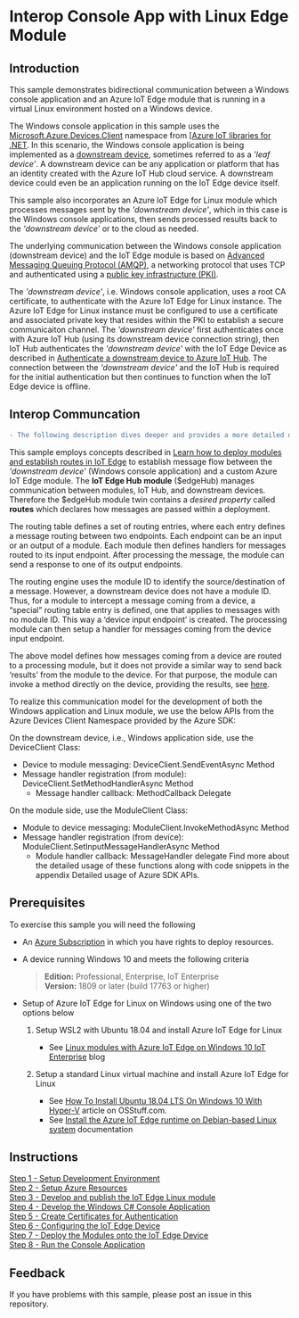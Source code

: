 # Interop Console App with Linux Edge Module

## Introduction
This sample demonstrates bidirectional communication between a Windows console application and an Azure IoT Edge module that is running in a virtual Linux environment hosted on a Windows device.

The Windows console application in this sample uses the [Microsoft.Azure.Devices.Client](https://docs.microsoft.com/dotnet/api/microsoft.azure.devices.client.deviceclient?view=azure-dotnet) namespace from [[Azure IoT libraries for .NET](https://docs.microsoft.com/dotnet/api/overview/azure/iot?view=azure-dotnet).  In this scenario, the Windows console application is being implemented as a [downstream device](https://docs.microsoft.com/azure/iot-edge/how-to-connect-downstream-device), sometimes referred to as a _'leaf device'_. A downstream device can be any application or platform that has an identity created with the Azure IoT Hub cloud service.  A downstream device could even be an application running on the IoT Edge device itself. 

This sample also incorporates an Azure IoT Edge for Linux module which processes messages sent by the _'downstream device'_, which in this case is the Windows console applications, then sends processed results back to the _'downstream device'_ or to the cloud as needed.

The underlying communication between the Windows console application (downstream device) and the IoT Edge module is based on [Advanced Messaging Queuing Protocol (AMQP)](https://docs.microsoft.com/azure/iot-hub/iot-hub-amqp-support), a networking protocol that uses TCP and authenticated using a [public key infrastructure (PKI)](https://en.wikipedia.org/wiki/Public_key_infrastructure).  

The _'downstream device'_, i.e. Windows console application, uses a root CA certificate, to authenticate with the Azure IoT Edge for Linux instance.  The Azure IoT Edge for Linux instance must be configured to use a certificate and associated private key that resides within the PKI to establish a secure communicaiton channel.  The _'downstream device'_ first authenticates once with Azure IoT Hub (using its downstream device connection string), then IoT Hub authenticates the _'downstream device'_ with the IoT Edge Device as described in [Authenticate a downstream device to Azure IoT Hub](https://docs.microsoft.com/azure/iot-edge/how-to-authenticate-downstream-device).  The connection between the _'downstream device'_ and the IoT Hub is required for the initial authentication but then continues to function when the IoT Edge device is offline.

## Interop Communcation
```diff
- The following description dives deeper and provides a more detailed description on how we use the existing Azure IoT edge architecture for implementing the interoperability between the native Windows application and Azure IoT edge modules running in the Linux VM.
```
This sample employs concepts described in [Learn how to deploy modules and establish routes in IoT Edge](https://docs.microsoft.com/azure/iot-edge/module-composition) to establish message flow between the _'downstream device'_ (Windows console application) and a custom Azure IoT Edge module. The **IoT Edge Hub module** ($edgeHub) manages communication between modules, IoT Hub, and downstream devices.  Therefore the $edgeHub module twin contains a _desired property_ called **routes** which declares how messages are passed within a deployment.



The routing table defines a set of routing entries, where each entry defines a message routing between two endpoints. Each endpoint can be an input or an output of a module. Each module then defines handlers for messages routed to its input endpoint. After processing the message, the module can send a response to one of its output endpoints.

The routing engine uses the module ID to identify the source/destination of a message. However, a downstream device does not have a module ID. Thus, for a module to intercept a message coming from a device, a “special” routing table entry is defined, one that applies to messages with no module ID. This way a ‘device input endpoint’ is created. The processing module can then setup a handler for messages coming from the device input endpoint.

The above model defines how messages coming from a device are routed to a processing module, but it does not provide a similar way to send back ‘results’ from the module to the device. For that purpose, the module can invoke a method directly on the device, providing the results, see [here](https://docs.microsoft.com/azure/iot-edge/module-composition#declare-routes).

To realize this communication model for the development of both the Windows application and Linux module, we use the below APIs from the Azure Devices Client Namespace provided by the Azure SDK:  

On the downstream device, i.e., Windows application side, use the DeviceClient Class:
* Device to module messaging: DeviceClient.SendEventAsync Method
* Message handler registration (from module): DeviceClient.SetMethodHandlerAsync Method
  * Message handler callback: MethodCallback Delegate

On the module side, use the ModuleClient Class:
* Module to device messaging: ModuleClient.InvokeMethodAsync Method 
* Message handler registration (from device): ModuleClient.SetInputMessageHandlerAsync Method
    * Module handler callback: MessageHandler delegate
Find more about the detailed usage of these functions along with code snippets in the appendix Detailed usage of Azure SDK APIs.


## Prerequisites
To exercise this sample you will need the following
* An [Azure Subscription](https://azure.microsoft.com/free/) in which you have rights to deploy resources.  
* A device running Windows 10 and meets the following criteria
    > **Edition:** Professional, Enterprise, IoT Enterprise  
    > **Version:** 1809 or later (build 17763 or higher)

* Setup of Azure IoT Edge for Linux on Windows using one of the two options below

    1.  Setup WSL2 with Ubuntu 18.04 and install Azure IoT Edge for Linux 
        * See [Linux modules with Azure IoT Edge on Windows 10 IoT Enterprise](https://aka.ms/winiot-low) blog

    1. Setup a standard Linux virtual machine and install Azure IoT Edge for Linux
        * See [How To Install Ubuntu 18.04 LTS On Windows 10 With Hyper-V](https://www.osstuff.com/how-to-install-ubuntu-18-04-lts-on-windows-10-with-hyper-v/) article on OSStuff.com.
        * See [Install the Azure IoT Edge runtime on Debian-based Linux system](https://docs.microsoft.com/azure/iot-edge/how-to-install-iot-edge-linux) documentation


## Instructions

[Step 1 - Setup Development Environment](./Documentation/Setup%20Development%20Environment.MD)   
[Step 2 - Setup Azure Resources](./Documentation/Setup%20Azure%20Resources.MD)  
[Step 3 - Develop and publish the IoT Edge Linux module](./Documentation/Develop%20and%20publish%20the%20IoT%20edge%20Linux%20module.MD)  
[Step 4 - Develop the Windows C# Console Application](./Documentation/Develop%20the%20Windows%20C%23%20Console%20Application.MD)  
[Step 5 - Create Certificates for Authentication](./Documentation/Create%20Certificates%20for%20Authentication.MD)  
[Step 6 - Configuring the IoT Edge Device](./Documentation/Configuring%20the%20IoT%20Edge%20Device.MD)  
[Step 7 - Deploy the Modules onto the IoT Edge Device](./Documentation/Deploy%20the%20Modules%20onto%20the%20IoT%20Edge%20Device.MD)  
[Step 8 - Run the Console Application](./Documentation/Run%20the%20Console%20Application.MD)  

## Feedback
If you have problems with this sample, please post an issue in this repository.

